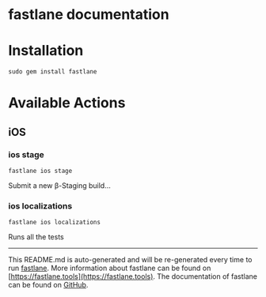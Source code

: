 fastlane documentation
================
# Installation
```
sudo gem install fastlane
```
# Available Actions
## iOS
### ios stage
```
fastlane ios stage
```
Submit a new β-Staging build...
### ios localizations
```
fastlane ios localizations
```
Runs all the tests

----

This README.md is auto-generated and will be re-generated every time to run [fastlane](https://fastlane.tools).
More information about fastlane can be found on [https://fastlane.tools](https://fastlane.tools).
The documentation of fastlane can be found on [GitHub](https://github.com/fastlane/fastlane/tree/master/fastlane).